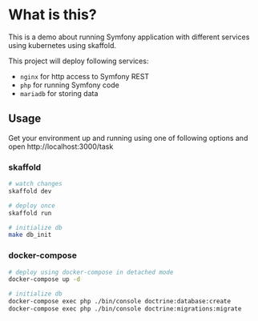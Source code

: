# What is this?

This is a demo about running Symfony application with different services using kubernetes using skaffold.

This project will deploy following services:

* `nginx` for http access to Symfony REST
* `php` for running Symfony code
* `mariadb` for storing data

## Usage

Get your environment up and running using one of following options and open http://localhost:3000/task

### skaffold

```bash
# watch changes
skaffold dev

# deploy once
skaffold run

# initialize db
make db_init
```

### docker-compose
```bash
# deploy using docker-compose in detached mode
docker-compose up -d

# initialize db
docker-compose exec php ./bin/console doctrine:database:create
docker-compose exec php ./bin/console doctrine:migrations:migrate
```
